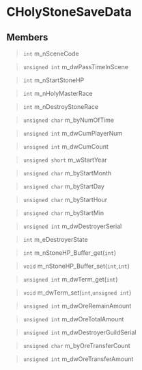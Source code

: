 # CHolyStoneSaveData
 
## Members
 
> `int` m_nSceneCode
 
> `unsigned int` m_dwPassTimeInScene
 
> `int` m_nStartStoneHP
 
> `int` m_nHolyMasterRace
 
> `int` m_nDestroyStoneRace
 
> `unsigned char` m_byNumOfTime
 
> `unsigned int` m_dwCumPlayerNum
 
> `unsigned int` m_dwCumCount
 
> `unsigned short` m_wStartYear
 
> `unsigned char` m_byStartMonth
 
> `unsigned char` m_byStartDay
 
> `unsigned char` m_byStartHour
 
> `unsigned char` m_byStartMin
 
> `unsigned int` m_dwDestroyerSerial
 
> `int` m_eDestroyerState
 
> `int` m_nStoneHP_Buffer_get(`int`)
 
> `void` m_nStoneHP_Buffer_set(`int`,`int`)
 
> `unsigned int` m_dwTerm_get(`int`)
 
> `void` m_dwTerm_set(`int`,`unsigned int`)
 
> `unsigned int` m_dwOreRemainAmount
 
> `unsigned int` m_dwOreTotalAmount
 
> `unsigned int` m_dwDestroyerGuildSerial
 
> `unsigned char` m_byOreTransferCount
 
> `unsigned int` m_dwOreTransferAmount
 
